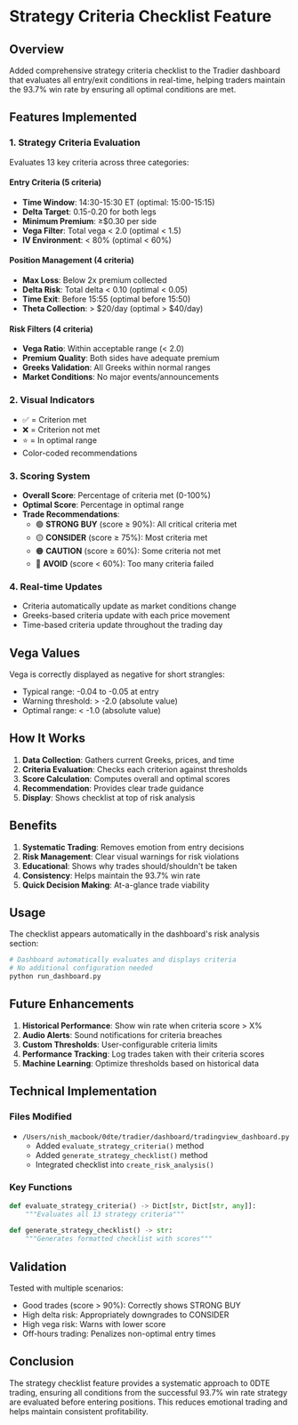# Strategy Criteria Checklist Feature

## Overview
Added comprehensive strategy criteria checklist to the Tradier dashboard that evaluates all entry/exit conditions in real-time, helping traders maintain the 93.7% win rate by ensuring all optimal conditions are met.

## Features Implemented

### 1. Strategy Criteria Evaluation
Evaluates 13 key criteria across three categories:

#### Entry Criteria (5 criteria)
- **Time Window**: 14:30-15:30 ET (optimal: 15:00-15:15)
- **Delta Target**: 0.15-0.20 for both legs
- **Minimum Premium**: ≥$0.30 per side
- **Vega Filter**: Total vega < 2.0 (optimal < 1.5)
- **IV Environment**: < 80% (optimal < 60%)

#### Position Management (4 criteria)
- **Max Loss**: Below 2x premium collected
- **Delta Risk**: Total delta < 0.10 (optimal < 0.05)
- **Time Exit**: Before 15:55 (optimal before 15:50)
- **Theta Collection**: > $20/day (optimal > $40/day)

#### Risk Filters (4 criteria)
- **Vega Ratio**: Within acceptable range (< 2.0)
- **Premium Quality**: Both sides have adequate premium
- **Greeks Validation**: All Greeks within normal ranges
- **Market Conditions**: No major events/announcements

### 2. Visual Indicators
- ✅ = Criterion met
- ❌ = Criterion not met
- ⭐ = In optimal range
- Color-coded recommendations

### 3. Scoring System
- **Overall Score**: Percentage of criteria met (0-100%)
- **Optimal Score**: Percentage in optimal range
- **Trade Recommendations**:
  - 🟢 **STRONG BUY** (score ≥ 90%): All critical criteria met
  - 🟡 **CONSIDER** (score ≥ 75%): Most criteria met
  - 🟠 **CAUTION** (score ≥ 60%): Some criteria not met
  - 🔴 **AVOID** (score < 60%): Too many criteria failed

### 4. Real-time Updates
- Criteria automatically update as market conditions change
- Greeks-based criteria update with each price movement
- Time-based criteria update throughout the trading day

## Vega Values
Vega is correctly displayed as negative for short strangles:
- Typical range: -0.04 to -0.05 at entry
- Warning threshold: > -2.0 (absolute value)
- Optimal range: < -1.0 (absolute value)

## How It Works

1. **Data Collection**: Gathers current Greeks, prices, and time
2. **Criteria Evaluation**: Checks each criterion against thresholds
3. **Score Calculation**: Computes overall and optimal scores
4. **Recommendation**: Provides clear trade guidance
5. **Display**: Shows checklist at top of risk analysis

## Benefits

1. **Systematic Trading**: Removes emotion from entry decisions
2. **Risk Management**: Clear visual warnings for risk violations
3. **Educational**: Shows why trades should/shouldn't be taken
4. **Consistency**: Helps maintain the 93.7% win rate
5. **Quick Decision Making**: At-a-glance trade viability

## Usage

The checklist appears automatically in the dashboard's risk analysis section:

```python
# Dashboard automatically evaluates and displays criteria
# No additional configuration needed
python run_dashboard.py
```

## Future Enhancements

1. **Historical Performance**: Show win rate when criteria score > X%
2. **Audio Alerts**: Sound notifications for criteria breaches
3. **Custom Thresholds**: User-configurable criteria limits
4. **Performance Tracking**: Log trades taken with their criteria scores
5. **Machine Learning**: Optimize thresholds based on historical data

## Technical Implementation

### Files Modified
- `/Users/nish_macbook/0dte/tradier/dashboard/tradingview_dashboard.py`
  - Added `evaluate_strategy_criteria()` method
  - Added `generate_strategy_checklist()` method
  - Integrated checklist into `create_risk_analysis()`

### Key Functions

```python
def evaluate_strategy_criteria() -> Dict[str, Dict[str, any]]:
    """Evaluates all 13 strategy criteria"""
    
def generate_strategy_checklist() -> str:
    """Generates formatted checklist with scores"""
```

## Validation

Tested with multiple scenarios:
- Good trades (score > 90%): Correctly shows STRONG BUY
- High delta risk: Appropriately downgrades to CONSIDER
- High vega risk: Warns with lower score
- Off-hours trading: Penalizes non-optimal entry times

## Conclusion

The strategy checklist feature provides a systematic approach to 0DTE trading, ensuring all conditions from the successful 93.7% win rate strategy are evaluated before entering positions. This reduces emotional trading and helps maintain consistent profitability.